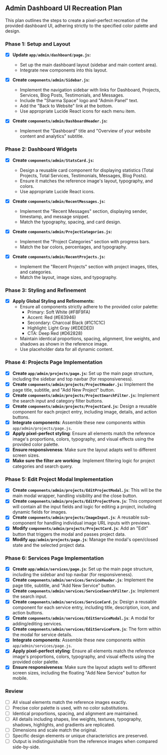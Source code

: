 ## Admin Dashboard UI Recreation Plan

This plan outlines the steps to create a pixel-perfect recreation of the provided dashboard UI, adhering strictly to the specified color palette and design.

### Phase 1: Setup and Layout

- [x] **Update `app/admin/dashboard/page.js`:**
    - Set up the main dashboard layout (sidebar and main content area).
    - Integrate new components into this layout.

- [x] **Create `components/admin/Sidebar.js`:**
    - Implement the navigation sidebar with links for Dashboard, Projects, Services, Blog Posts, Testimonials, and Messages.
    - Include the "Sharma Space" logo and "Admin Panel" text.
    - Add the "Back to Website" link at the bottom.
    - Use appropriate Lucide React icons for each menu item.

- [x] **Create `components/admin/DashboardHeader.js`:**
    - Implement the "Dashboard" title and "Overview of your website content and analytics" subtitle.

### Phase 2: Dashboard Widgets

- [x] **Create `components/admin/StatsCard.js`:**
    - Design a reusable card component for displaying statistics (Total Projects, Total Services, Testimonials, Messages, Blog Posts).
    - Ensure it matches the reference image's layout, typography, and colors.
    - Use appropriate Lucide React icons.

- [x] **Create `components/admin/RecentMessages.js`:**
    - Implement the "Recent Messages" section, displaying sender, timestamp, and message snippet.
    - Match the typography, spacing, and card design.

- [x] **Create `components/admin/ProjectCategories.js`:**
    - Implement the "Project Categories" section with progress bars.
    - Match the bar colors, percentages, and typography.

- [x] **Create `components/admin/RecentProjects.js`:**
    - Implement the "Recent Projects" section with project images, titles, and categories.
    - Match the layout, image sizes, and typography.

### Phase 3: Styling and Refinement

- [x] **Apply Global Styling and Refinements:**
    - Ensure all components strictly adhere to the provided color palette:
        - Primary: Soft White (#F8F9FA)
        - Accent: Red (#E63946)
        - Secondary: Charcoal Black (#1C1C1C)
        - Highlight: Light Gray (#EDEDED)
        - CTA: Deep Red (#D62828)
    - Maintain identical proportions, spacing, alignment, line weights, and shadows as shown in the reference image.
    - Use placeholder data for all dynamic content.

### Phase 4: Projects Page Implementation

- [x] **Create `app/admin/projects/page.js`:** Set up the main page structure, including the sidebar and top navbar (for responsiveness).
- [x] **Create `components/admin/projects/ProjectHeader.js`:** Implement the page title, subtitle, and "Add New Project" button.
- [x] **Create `components/admin/projects/ProjectSearchFilter.js`:** Implement the search input and category filter buttons.
- [x] **Create `components/admin/projects/ProjectCard.js`:** Design a reusable component for each project entry, including image, details, and action buttons.
- [x] **Integrate components**: Assemble these new components within `app/admin/projects/page.js`.
- [x] **Apply pixel-perfect styling**: Ensure all elements match the reference image's proportions, colors, typography, and visual effects using the provided color palette.
- [x] **Ensure responsiveness**: Make sure the layout adapts well to different screen sizes.
- [x] **Make sure the filter are working**: Implement filtering logic for project categories and search query.

### Phase 5: Edit Project Modal Implementation

- [x] **Create `components/admin/projects/EditProjectModal.js`**: This will be the main modal wrapper, handling visibility and the close button.
- [x] **Create `components/admin/projects/EditProjectForm.js`**: This component will contain all the input fields and logic for editing a project, including dynamic fields for images.
- [x] **Create `components/admin/projects/ImageInput.js`**: A reusable sub-component for handling individual image URL inputs with previews.
- [x] **Modify `components/admin/projects/ProjectCard.js`**: Add an "Edit" button that triggers the modal and passes project data.
- [x] **Modify `app/admin/projects/page.js`**: Manage the modal's open/closed state and the selected project data.

### Phase 6: Services Page Implementation

- [x] **Create `app/admin/services/page.js`**: Set up the main page structure, including the sidebar and top navbar (for responsiveness).
- [x] **Create `components/admin/services/ServiceHeader.js`**: Implement the page title, subtitle, and "Add New Service" button.
- [x] **Create `components/admin/services/ServiceSearchFilter.js`**: Implement the search input.
- [x] **Create `components/admin/services/ServiceCard.js`**: Design a reusable component for each service entry, including title, description, icon, and action buttons.
- [x] **Create `components/admin/services/EditServiceModal.js`**: A modal for adding/editing services.
- [x] **Create `components/admin/services/EditServiceForm.js`**: The form within the modal for service details.
- [x] **Integrate components**: Assemble these new components within `app/admin/services/page.js`.
- [x] **Apply pixel-perfect styling**: Ensure all elements match the reference image's proportions, colors, typography, and visual effects using the provided color palette.
- [x] **Ensure responsiveness**: Make sure the layout adapts well to different screen sizes, including the floating "Add New Service" button for mobile.

### Review

- [ ] All visual elements match the reference images exactly.
- [ ] Precise color palette is used, with no color substitutions.
- [ ] Identical proportions, spacing, and alignment are maintained.
- [ ] All details including shapes, line weights, textures, typography, shadows, highlights, and gradients are replicated.
- [ ] Dimensions and scale match the original.
- [ ] Specific design elements or unique characteristics are preserved.
- [ ] Output is indistinguishable from the reference images when compared side-by-side.